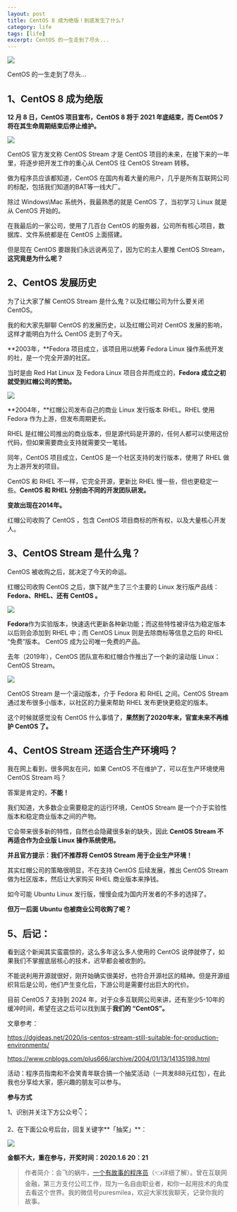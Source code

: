 ```yaml
---
layout: post
title: CentOS 8 成为绝版！到底发生了什么?
category: life
tags: [life]
excerpt: CentOS 的一生走到了尽头...
---
```


![](http://favorites.ren/assets/images/2021/it/jueban/jueban01.jpg) 

CentOS 的一生走到了尽头...

## 1、CentOS 8 成为绝版

**12 月 8 日，CentOS 项目宣布，CentOS 8 将于 2021 年底结束，而 CentOS 7 将在其生命周期结束后停止维护。**

![](http://favorites.ren/assets/images/2021/it/jueban/jueban02.jpg) 

CentOS 官方发文称 CentOS Stream 才是 CentOS 项目的未来，在接下来的一年里，将逐步把开发工作的重心从 CentOS 往 CentOS Stream 转移。

做为程序员应该都知道，CentOS 在国内有着大量的用户，几乎是所有互联网公司的标配，包括我们知道的BAT等一线大厂。

除过 Windows\Mac 系统外，我最熟悉的就是 CentOS 了，当初学习 Linux 就是从 CentOS 开始的。

在我最后的一家公司，使用了几百台 CentOS  的服务器，公司所有核心项目，数据库、文件系统都是在 CentOS 上面搭建。

但是现在 CentOS 要跟我们永远说再见了，因为它的主人要推 CentOS Stream，**这究竟是为什么呢？**

## 2、CentOS 发展历史

为了让大家了解 CentOS Stream 是什么鬼？以及红帽公司为什么要关闭 CentOS。

我的和大家先聊聊 CentOS 的发展历史，以及红帽公司对 CentOS 发展的影响，这样才能明白为什么 CentOS 走到了今天。

**2003年，**Fedora 项目成立，该项目用以统筹 Fedora Linux 操作系统开发的社，是一个完全开源的社区。

当时是由 Red Hat Linux 及 Fedora Linux 项目合并而成立的，**Fedora 成立之初就受到红帽公司的赞助。**

![](http://favorites.ren/assets/images/2021/it/jueban/jueban03.jpg) 

**2004年，**红帽公司发布自己的商业 Linux 发行版本 RHEL。RHEL 使用Fedora 作为上游，但发布周期更长。

RHEL 是红帽公司推出的商业版本，但是源代码是开源的，任何人都可以使用这份代码，但如果需要商业支持就需要交一笔钱。

同年，CentOS 项目成立，CentOS 是一个社区支持的发行版本，使用了 RHEL 做为上游开发的项目。

CentOS 和 RHEL 不一样，它完全开源，更新比 RHEL 慢一些，但也更稳定一些。**CentOS 和 RHEL 分别由不同的开发团队研发。**

**变故出现在2014年。**

红帽公司收购了 CentOS ，包含 CentOS 项目商标的所有权，以及大量核心开发人。

## 3、CentOS Stream 是什么鬼？

CentOS 被收购之后，就决定了今天的命运。

红帽公司收购 CentOS 之后，旗下就产生了三个主要的 Linux 发行版产品线：**Fedora、RHEL、还有 CentOS 。**

![](http://favorites.ren/assets/images/2021/it/jueban/jueban04.jpg) 

**Fedora**作为实验版本，快速迭代更新各种新功能；而这些特性被评估为稳定版本以后则会添加到 RHEL 中；而 CentOS Linux 则是去除商标等信息之后的 RHEL “免费”版本。
CentOS 成为公司唯一免费的产品。

去年（2019年），CentOS 团队宣布和红帽合作推出了一个新的滚动版 Linux：CentOS Stream。

![](http://favorites.ren/assets/images/2021/it/jueban/jueban05.jpg) 

CentOS Stream 是一个滚动版本，介于 Fedora 和 RHEL 之间。CentOS Stream 通过发布很多小版本，以社区的力量来帮助 RHEL 发布更快更稳定的版本。

这个时候就感觉没有 CentOS 什么事情了，**果然到了2020年末，官宣未来不再维护 CentOS 了。**

## 4、CentOS Stream 还适合生产环境吗？

我在网上看到，很多网友在问，如果 CentOS 不在维护了，可以在生产环境使用 CentOS Stream 吗？

答案是肯定的，**不能！**

我们知道，大多数企业需要稳定的运行环境，CentOS Stream 是一个介于实验性版本和稳定商业版本之间的产物。

它会带来很多新的特性，自然也会隐藏很多新的缺失，因此 **CentOS Stream  不再适合作为企业版 Linux 操作系统使用。**

**并且官方提示：我们不推荐将 CentOS Stream 用于企业生产环境！**

其实红帽公司的策略很明显，不在支持 CentOS 后续发展，推出 CentOS Stream 做为社区版本，然后让大家购买 RHEL 商业版本来挣钱。

如今可能 Ubuntu Linux 发行版，慢慢会成为国内开发者的不多的选择了。

**但万一后面 Ubuntu 也被商业公司收购了呢？**

## 5、后记：

看到这个新闻其实蛮震惊的，这么多年这么多人使用的 CentOS 说停就停了，如果我们不掌握底层核心的技术，迟早都会被收割的。

不能说利用开源就很好，刚开始确实很美好，也符合开源社区的精神。但是开源组织背后是公司，他们产生变化后，下游公司是需要付出巨大的代价。

目前 CentOS 7 支持到 2024 年，对于众多互联网公司来讲，还有至少5-10年的缓冲时间，希望在这之后可以找到属于**我们的 “CentOS”。**

文章参考：

https://dgideas.net/2020/is-centos-stream-still-suitable-for-production-environments/

https://www.cnblogs.com/plus666/archive/2004/01/13/14135198.html


活动：程序员指南和不会笑青年联合搞一个抽奖活动（一共发888元红包），在此我也分享给大家，感兴趣的朋友可以参与。

**参与方式**

1、识别并关注下方公众号👇；

2、在下面公众号后台，回复关键字**「抽奖」**：

![](http://favorites.ren/assets/images/2021/it/jueban/jueban06.jpg) 

**金额不大，重在参与，开奖时间：2020.1.6 20：21**

>作者简介：会飞的蜗牛，[一个有故事的程序员](https://mp.weixin.qq.com/s/bPk_-DcGF_7lTDoR1pKqVg)（👈详细了解）。曾在互联网金融，第三方支付公司工作，现为一名自由职业者，和你一起用技术的角度去看这个世界。我的微信号puresmilea，欢迎大家找我聊天，记录你我的故事。